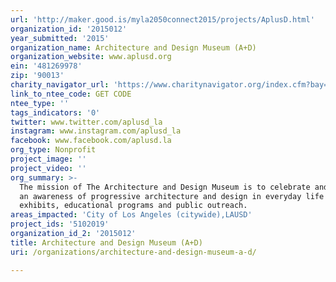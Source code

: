 ```yaml
---
url: 'http://maker.good.is/myla2050connect2015/projects/AplusD.html'
organization_id: '2015012'
year_submitted: '2015'
organization_name: Architecture and Design Museum (A+D)
organization_website: www.aplusd.org
ein: '481269978'
zip: '90013'
charity_navigator_url: 'https://www.charitynavigator.org/index.cfm?bay=search.profile&ein=481269978'
link_to_ntee_code: GET CODE
ntee_type: ''
tags_indicators: '0'
twitter: www.twitter.com/aplusd_la
instagram: www.instagram.com/aplusd_la
facebook: www.facebook.com/aplusd.la
org_type: Nonprofit
project_image: ''
project_video: ''
org_summary: >-
  The mission of The Architecture and Design Museum is to celebrate and promote
  an awareness of progressive architecture and design in everyday life through
  exhibits, educational programs and public outreach.
areas_impacted: 'City of Los Angeles (citywide),LAUSD'
project_ids: '5102019'
organization_id_2: '2015012'
title: Architecture and Design Museum (A+D)
uri: /organizations/architecture-and-design-museum-a-d/

---
```

